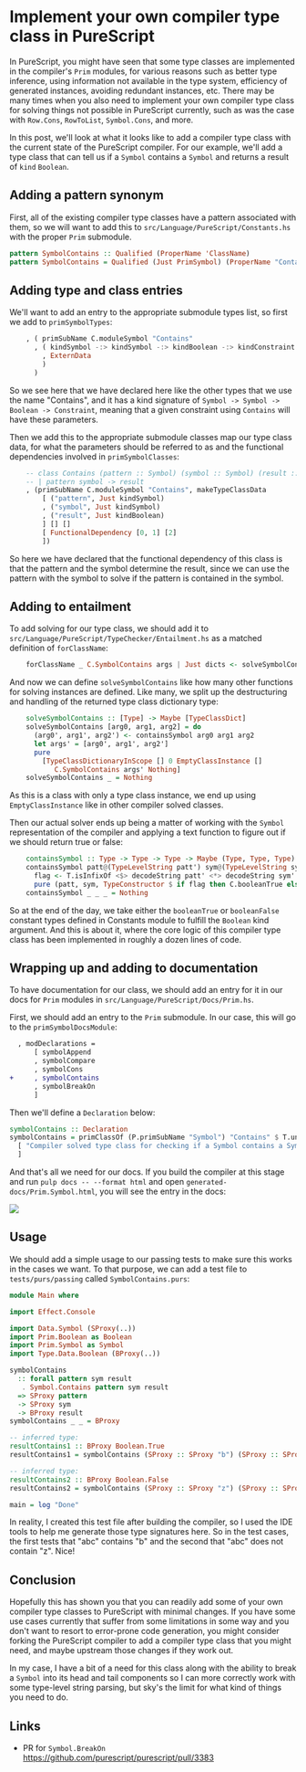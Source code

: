 # Implement your own compiler type class in PureScript

In PureScript, you might have seen that some type classes are implemented in the compiler's `Prim` modules, for various reasons such as better type inference, using information not available in the type system, efficiency of generated instances, avoiding redundant instances, etc. There may be many times when you also need to implement your own compiler type class for solving things not possible in PureScript currently, such as was the case with `Row.Cons`, `RowToList`, `Symbol.Cons`, and more.

In this post, we'll look at what it looks like to add a compiler type class with the current state of the PureScript compiler. For our example, we'll add a type class that can tell us if a `Symbol` contains a `Symbol` and returns a result of `kind` `Boolean`.

## Adding a pattern synonym

First, all of the existing compiler type classes have a pattern associated with them, so we will want to add this to `src/Language/PureScript/Constants.hs` with the proper `Prim` submodule.

```hs
pattern SymbolContains :: Qualified (ProperName 'ClassName)
pattern SymbolContains = Qualified (Just PrimSymbol) (ProperName "Contains")
```

## Adding type and class entries

We'll want to add an entry to the appropriate submodule types list, so first we add to `primSymbolTypes`:

```hs
    , ( primSubName C.moduleSymbol "Contains"
      , ( kindSymbol -:> kindSymbol -:> kindBoolean -:> kindConstraint
        , ExternData
        )
      )
```

So we see here that we have declared here like the other types that we use the name "Contains", and it has a kind signature of `Symbol -> Symbol -> Boolean -> Constraint`, meaning that a given constraint using `Contains` will have these parameters.

Then we add this to the appropriate submodule classes map our type class data, for what the parameters should be referred to as and the functional dependencies involved in `primSymbolClasses`:

```hs
    -- class Contains (pattern :: Symbol) (symbol :: Symbol) (result :: Boolean)
    -- | pattern symbol -> result
    , (primSubName C.moduleSymbol "Contains", makeTypeClassData
        [ ("pattern", Just kindSymbol)
        , ("symbol", Just kindSymbol)
        , ("result", Just kindBoolean)
        ] [] []
        [ FunctionalDependency [0, 1] [2]
        ])
```

So here we have declared that the functional dependency of this class is that the pattern and the symbol determine the result, since we can use the pattern with the symbol to solve if the pattern is contained in the symbol.

## Adding to entailment

To add solving for our type class, we should add it to `src/Language/PureScript/TypeChecker/Entailment.hs` as a matched definition of `forClassName`:

```hs
    forClassName _ C.SymbolContains args | Just dicts <- solveSymbolContains args = dicts
```

And now we can define `solveSymbolContains` like how many other functions for solving instances are defined. Like many, we split up the destructuring and handling of the returned type class dictionary type:

```hs
    solveSymbolContains :: [Type] -> Maybe [TypeClassDict]
    solveSymbolContains [arg0, arg1, arg2] = do
      (arg0', arg1', arg2') <- containsSymbol arg0 arg1 arg2
      let args' = [arg0', arg1', arg2']
      pure
        [TypeClassDictionaryInScope [] 0 EmptyClassInstance []
           C.SymbolContains args' Nothing]
    solveSymbolContains _ = Nothing
```

As this is a class with only a type class instance, we end up using `EmptyClassInstance` like in other compiler solved classes.

Then our actual solver ends up being a matter of working with the `Symbol` representation of the compiler and applying a text function to figure out if we should return true or false:

```hs
    containsSymbol :: Type -> Type -> Type -> Maybe (Type, Type, Type)
    containsSymbol patt@(TypeLevelString patt') sym@(TypeLevelString sym') _ = do
      flag <- T.isInfixOf <$> decodeString patt' <*> decodeString sym'
      pure (patt, sym, TypeConstructor $ if flag then C.booleanTrue else C.booleanFalse)
    containsSymbol _ _ _ = Nothing
```

So at the end of the day, we take either the `booleanTrue` or `booleanFalse` constant types defined in Constants module to fulfill the `Boolean` kind argument. And this is about it, where the core logic of this compiler type class has been implemented in roughly a dozen lines of code.

## Wrapping up and adding to documentation

To have documentation for our class, we should add an entry for it in our docs for `Prim` modules in `src/Language/PureScript/Docs/Prim.hs`.

First, we should add an entry to the `Prim` submodule. In our case, this will go to the `primSymbolDocsModule`:

```diff
  , modDeclarations =
      [ symbolAppend
      , symbolCompare
      , symbolCons
+     , symbolContains
      , symbolBreakOn
      ]
```

Then we'll define a `Declaration` below:

```hs
symbolContains :: Declaration
symbolContains = primClassOf (P.primSubName "Symbol") "Contains" $ T.unlines
  [ "Compiler solved type class for checking if a Symbol contains a Symbol."
  ]
```

And that's all we need for our docs. If you build the compiler at this stage and run `pulp docs -- --format html` and open `generated-docs/Prim.Symbol.html`, you will see the entry in the docs:

![](https://i.imgur.com/WtAbAz4.png)

## Usage

We should add a simple usage to our passing tests to make sure this works in the cases we want. To that purpose, we can add a test file to `tests/purs/passing` called `SymbolContains.purs`:

```hs
module Main where

import Effect.Console

import Data.Symbol (SProxy(..))
import Prim.Boolean as Boolean
import Prim.Symbol as Symbol
import Type.Data.Boolean (BProxy(..))

symbolContains
  :: forall pattern sym result
   . Symbol.Contains pattern sym result
  => SProxy pattern
  -> SProxy sym
  -> BProxy result
symbolContains _ _ = BProxy

-- inferred type:
resultContains1 :: BProxy Boolean.True
resultContains1 = symbolContains (SProxy :: SProxy "b") (SProxy :: SProxy "abc")

-- inferred type:
resultContains2 :: BProxy Boolean.False
resultContains2 = symbolContains (SProxy :: SProxy "z") (SProxy :: SProxy "abc")

main = log "Done"
```

In reality, I created this test file after building the compiler, so I used the IDE tools to help me generate those type signatures here. So in the test cases, the first tests that "abc" contains "b" and the second that "abc" does not contain "z". Nice!

## Conclusion

Hopefully this has shown you that you can readily add some of your own compiler type classes to PureScript with minimal changes. If you have some use cases currently that suffer from some limitations in some way and you don't want to resort to error-prone code generation, you might consider forking the PureScript compiler to add a compiler type class that you might need, and maybe upstream those changes if they work out.

In my case, I have a bit of a need for this class along with the ability to break a `Symbol` into its head and tail components so I can more correctly work with some type-level string parsing, but sky's the limit for what kind of things you need to do.

## Links

* PR for `Symbol.BreakOn` https://github.com/purescript/purescript/pull/3383

